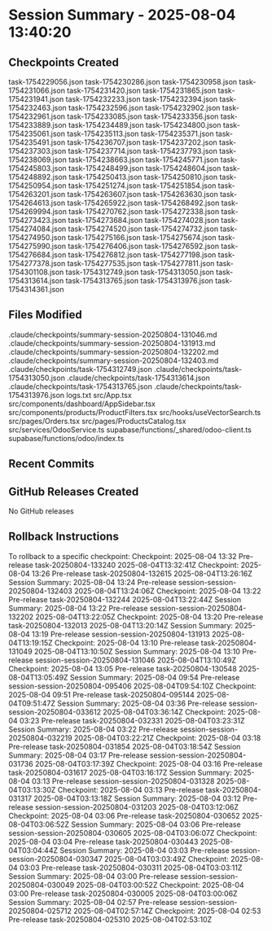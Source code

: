 # Session Summary - 2025-08-04 13:40:20

## Checkpoints Created
task-1754229056.json
task-1754230286.json
task-1754230958.json
task-1754231066.json
task-1754231420.json
task-1754231865.json
task-1754231941.json
task-1754232233.json
task-1754232394.json
task-1754232463.json
task-1754232596.json
task-1754232902.json
task-1754232961.json
task-1754233085.json
task-1754233356.json
task-1754233889.json
task-1754234489.json
task-1754234800.json
task-1754235061.json
task-1754235113.json
task-1754235371.json
task-1754235491.json
task-1754236707.json
task-1754237202.json
task-1754237303.json
task-1754237714.json
task-1754237793.json
task-1754238069.json
task-1754238663.json
task-1754245771.json
task-1754245803.json
task-1754248499.json
task-1754248604.json
task-1754248892.json
task-1754250413.json
task-1754250810.json
task-1754250954.json
task-1754251274.json
task-1754251854.json
task-1754263201.json
task-1754263607.json
task-1754263630.json
task-1754264613.json
task-1754265922.json
task-1754268492.json
task-1754269994.json
task-1754270762.json
task-1754272338.json
task-1754273423.json
task-1754273684.json
task-1754274028.json
task-1754274084.json
task-1754274520.json
task-1754274732.json
task-1754274950.json
task-1754275166.json
task-1754275674.json
task-1754275990.json
task-1754276406.json
task-1754276592.json
task-1754276684.json
task-1754276812.json
task-1754277198.json
task-1754277378.json
task-1754277535.json
task-1754277811.json
task-1754301108.json
task-1754312749.json
task-1754313050.json
task-1754313614.json
task-1754313765.json
task-1754313976.json
task-1754314361.json

## Files Modified
.claude/checkpoints/summary-session-20250804-131046.md
.claude/checkpoints/summary-session-20250804-131913.md
.claude/checkpoints/summary-session-20250804-132202.md
.claude/checkpoints/summary-session-20250804-132403.md
.claude/checkpoints/task-1754312749.json
.claude/checkpoints/task-1754313050.json
.claude/checkpoints/task-1754313614.json
.claude/checkpoints/task-1754313765.json
.claude/checkpoints/task-1754313976.json
logs.txt
src/App.tsx
src/components/dashboard/AppSidebar.tsx
src/components/products/ProductFilters.tsx
src/hooks/useVectorSearch.ts
src/pages/Orders.tsx
src/pages/ProductsCatalog.tsx
src/services/OdooService.ts
supabase/functions/_shared/odoo-client.ts
supabase/functions/odoo/index.ts

## Recent Commits


## GitHub Releases Created
No GitHub releases

## Rollback Instructions
To rollback to a specific checkpoint:
Checkpoint: 2025-08-04 13:32	Pre-release	task-20250804-133240	2025-08-04T13:32:41Z
Checkpoint: 2025-08-04 13:26	Pre-release	task-20250804-132615	2025-08-04T13:26:16Z
Session Summary: 2025-08-04 13:24	Pre-release	session-session-20250804-132403	2025-08-04T13:24:06Z
Checkpoint: 2025-08-04 13:22	Pre-release	task-20250804-132244	2025-08-04T13:22:44Z
Session Summary: 2025-08-04 13:22	Pre-release	session-session-20250804-132202	2025-08-04T13:22:05Z
Checkpoint: 2025-08-04 13:20	Pre-release	task-20250804-132013	2025-08-04T13:20:14Z
Session Summary: 2025-08-04 13:19	Pre-release	session-session-20250804-131913	2025-08-04T13:19:15Z
Checkpoint: 2025-08-04 13:10	Pre-release	task-20250804-131049	2025-08-04T13:10:50Z
Session Summary: 2025-08-04 13:10	Pre-release	session-session-20250804-131046	2025-08-04T13:10:49Z
Checkpoint: 2025-08-04 13:05	Pre-release	task-20250804-130548	2025-08-04T13:05:49Z
Session Summary: 2025-08-04 09:54	Pre-release	session-session-20250804-095406	2025-08-04T09:54:10Z
Checkpoint: 2025-08-04 09:51	Pre-release	task-20250804-095144	2025-08-04T09:51:47Z
Session Summary: 2025-08-04 03:36	Pre-release	session-session-20250804-033612	2025-08-04T03:36:14Z
Checkpoint: 2025-08-04 03:23	Pre-release	task-20250804-032331	2025-08-04T03:23:31Z
Session Summary: 2025-08-04 03:22	Pre-release	session-session-20250804-032219	2025-08-04T03:22:21Z
Checkpoint: 2025-08-04 03:18	Pre-release	task-20250804-031854	2025-08-04T03:18:54Z
Session Summary: 2025-08-04 03:17	Pre-release	session-session-20250804-031736	2025-08-04T03:17:39Z
Checkpoint: 2025-08-04 03:16	Pre-release	task-20250804-031617	2025-08-04T03:16:17Z
Session Summary: 2025-08-04 03:13	Pre-release	session-session-20250804-031328	2025-08-04T03:13:30Z
Checkpoint: 2025-08-04 03:13	Pre-release	task-20250804-031317	2025-08-04T03:13:18Z
Session Summary: 2025-08-04 03:12	Pre-release	session-session-20250804-031203	2025-08-04T03:12:06Z
Checkpoint: 2025-08-04 03:06	Pre-release	task-20250804-030652	2025-08-04T03:06:52Z
Session Summary: 2025-08-04 03:06	Pre-release	session-session-20250804-030605	2025-08-04T03:06:07Z
Checkpoint: 2025-08-04 03:04	Pre-release	task-20250804-030443	2025-08-04T03:04:44Z
Session Summary: 2025-08-04 03:03	Pre-release	session-session-20250804-030347	2025-08-04T03:03:49Z
Checkpoint: 2025-08-04 03:03	Pre-release	task-20250804-030311	2025-08-04T03:03:11Z
Session Summary: 2025-08-04 03:00	Pre-release	session-session-20250804-030049	2025-08-04T03:00:52Z
Checkpoint: 2025-08-04 03:00	Pre-release	task-20250804-030005	2025-08-04T03:00:06Z
Session Summary: 2025-08-04 02:57	Pre-release	session-session-20250804-025712	2025-08-04T02:57:14Z
Checkpoint: 2025-08-04 02:53	Pre-release	task-20250804-025310	2025-08-04T02:53:10Z
